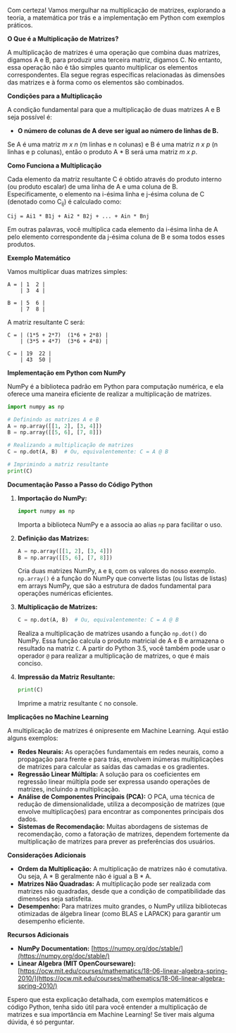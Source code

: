 Com certeza! Vamos mergulhar na multiplicação de matrizes, explorando a teoria, a matemática por trás e a implementação em Python com exemplos práticos.

**O Que é a Multiplicação de Matrizes?**

A multiplicação de matrizes é uma operação que combina duas matrizes, digamos A e B, para produzir uma terceira matriz, digamos C. No entanto, essa operação não é tão simples quanto multiplicar os elementos correspondentes. Ela segue regras específicas relacionadas às dimensões das matrizes e à forma como os elementos são combinados.

**Condições para a Multiplicação**

A condição fundamental para que a multiplicação de duas matrizes A e B seja possível é:

*   **O número de colunas de A deve ser igual ao número de linhas de B.**

Se A é uma matriz *m x n* (m linhas e n colunas) e B é uma matriz *n x p* (n linhas e p colunas), então o produto A * B será uma matriz *m x p*.

**Como Funciona a Multiplicação**

Cada elemento da matriz resultante C é obtido através do produto interno (ou produto escalar) de uma linha de A e uma coluna de B. Especificamente, o elemento na i-ésima linha e j-ésima coluna de C (denotado como C<sub>ij</sub>) é calculado como:

```
Cij = Ai1 * B1j + Ai2 * B2j + ... + Ain * Bnj
```

Em outras palavras, você multiplica cada elemento da i-ésima linha de A pelo elemento correspondente da j-ésima coluna de B e soma todos esses produtos.

**Exemplo Matemático**

Vamos multiplicar duas matrizes simples:

```
A = | 1  2 |
    | 3  4 |

B = | 5  6 |
    | 7  8 |
```

A matriz resultante C será:

```
C = | (1*5 + 2*7)  (1*6 + 2*8) |
    | (3*5 + 4*7)  (3*6 + 4*8) |

C = | 19  22 |
    | 43  50 |
```

**Implementação em Python com NumPy**

NumPy é a biblioteca padrão em Python para computação numérica, e ela oferece uma maneira eficiente de realizar a multiplicação de matrizes.

```python
import numpy as np

# Definindo as matrizes A e B
A = np.array([[1, 2], [3, 4]])
B = np.array([[5, 6], [7, 8]])

# Realizando a multiplicação de matrizes
C = np.dot(A, B)  # Ou, equivalentemente: C = A @ B

# Imprimindo a matriz resultante
print(C)
```

**Documentação Passo a Passo do Código Python**

1.  **Importação do NumPy:**
    ```python
    import numpy as np
    ```
    Importa a biblioteca NumPy e a associa ao alias `np` para facilitar o uso.

2.  **Definição das Matrizes:**
    ```python
    A = np.array([[1, 2], [3, 4]])
    B = np.array([[5, 6], [7, 8]])
    ```
    Cria duas matrizes NumPy, `A` e `B`, com os valores do nosso exemplo.  `np.array()` é a função do NumPy que converte listas (ou listas de listas) em arrays NumPy, que são a estrutura de dados fundamental para operações numéricas eficientes.

3.  **Multiplicação de Matrizes:**
    ```python
    C = np.dot(A, B)  # Ou, equivalentemente: C = A @ B
    ```
    Realiza a multiplicação de matrizes usando a função `np.dot()` do NumPy.  Essa função calcula o produto matricial de A e B e armazena o resultado na matriz `C`.  A partir do Python 3.5, você também pode usar o operador `@` para realizar a multiplicação de matrizes, o que é mais conciso.

4.  **Impressão da Matriz Resultante:**
    ```python
    print(C)
    ```
    Imprime a matriz resultante `C` no console.

**Implicações no Machine Learning**

A multiplicação de matrizes é onipresente em Machine Learning. Aqui estão alguns exemplos:

*   **Redes Neurais:** As operações fundamentais em redes neurais, como a propagação para frente e para trás, envolvem inúmeras multiplicações de matrizes para calcular as saídas das camadas e os gradientes.
*   **Regressão Linear Múltipla:** A solução para os coeficientes em regressão linear múltipla pode ser expressa usando operações de matrizes, incluindo a multiplicação.
*   **Análise de Componentes Principais (PCA):** O PCA, uma técnica de redução de dimensionalidade, utiliza a decomposição de matrizes (que envolve multiplicações) para encontrar as componentes principais dos dados.
*   **Sistemas de Recomendação:** Muitas abordagens de sistemas de recomendação, como a fatoração de matrizes, dependem fortemente da multiplicação de matrizes para prever as preferências dos usuários.

**Considerações Adicionais**

*   **Ordem da Multiplicação:** A multiplicação de matrizes não é comutativa. Ou seja, A * B geralmente não é igual a B * A.
*   **Matrizes Não Quadradas:** A multiplicação pode ser realizada com matrizes não quadradas, desde que a condição de compatibilidade das dimensões seja satisfeita.
*   **Desempenho:** Para matrizes muito grandes, o NumPy utiliza bibliotecas otimizadas de álgebra linear (como BLAS e LAPACK) para garantir um desempenho eficiente.

**Recursos Adicionais**

*   **NumPy Documentation:** [https://numpy.org/doc/stable/](https://numpy.org/doc/stable/)
*   **Linear Algebra (MIT OpenCourseware):** [https://ocw.mit.edu/courses/mathematics/18-06-linear-algebra-spring-2010/](https://ocw.mit.edu/courses/mathematics/18-06-linear-algebra-spring-2010/)

Espero que esta explicação detalhada, com exemplos matemáticos e código Python, tenha sido útil para você entender a multiplicação de matrizes e sua importância em Machine Learning! Se tiver mais alguma dúvida, é só perguntar.